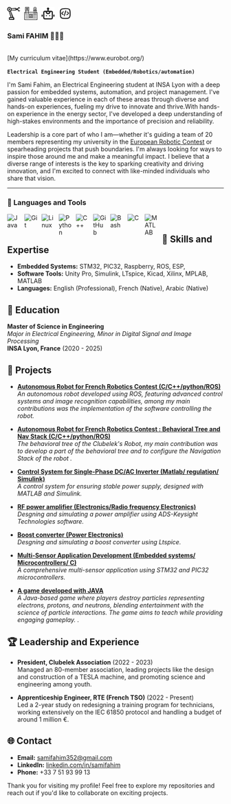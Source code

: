 <img align="left" alt="" width="30px" style="padding-right:10px;" src="" />
<img align="left" alt="automation icon" width="30px" style="padding-right:10px;" src="https://raw.githubusercontent.com/SamiFAHIM/SamiFAHIM/6cca56cf9f19c2ae45c67d20dd39c21cf0ca2f96/icons/automation-svgrepo-com.svg" />
<img align="left" alt="protoboard icon" width="30px" style="padding-right:10px;" src="https://raw.githubusercontent.com/SamiFAHIM/SamiFAHIM/6cca56cf9f19c2ae45c67d20dd39c21cf0ca2f96/icons/protoboard-svgrepo-com.svg" />
<img align="left" alt="robot icon" width="30px" style="padding-right:10px;" src="https://raw.githubusercontent.com/SamiFAHIM/SamiFAHIM/6cca56cf9f19c2ae45c67d20dd39c21cf0ca2f96/icons/robot-svgrepo-com.svg" />
<img align="left" alt="Coding Icon" width="30px" style="padding-right:10px;" src="https://raw.githubusercontent.com/SamiFAHIM/SamiFAHIM/f5eea121886ae936a976240579105e0b31a129a7/icons/coding-svgrepo-com.svg" />
<br>
<br>

### Sami FAHIM 🙋🏼‍♂️

<br>
[My curriculum vitae](https://www.eurobot.org/)

**`Electrical Engineering Student (Embedded/Robotics/automation)`**

I'm Sami Fahim, an Electrical Engineering student at INSA Lyon with a deep passion for embedded systems, automation, and project management. I've gained valuable experience in each of these areas through diverse and hands-on experiences, fueling my drive to innovate and thrive.With hands-on experience in the energy sector, I've developed a deep understanding of high-stakes environments and the importance of precision and reliability.

Leadership is a core part of who I am—whether it's guiding a team of 20 members representing my university in the [European Robotic Contest](https://www.eurobot.org/) or spearheading projects that push boundaries. I'm always looking for ways to inspire those around me and make a meaningful impact. I believe that a diverse range of interests is the key to sparking creativity and driving innovation, and I'm excited to connect with like-minded individuals who share that vision.

---

### 🧰 Languages and Tools

<img align="left" alt="Java" width="30px" style="padding-right:10px;" src="https://cdn.jsdelivr.net/gh/devicons/devicon/icons/java/java-original.svg"/>
<img align="left" alt="Git" width="30px" style="padding-right:10px;" src="https://cdn.jsdelivr.net/gh/devicons/devicon/icons/git/git-original.svg" />
<img align="left" alt="Linux" width="30px" style="padding-right:10px;" src="https://cdn.jsdelivr.net/gh/devicons/devicon/icons/linux/linux-original.svg" />
<img align="left" alt="Python" width="30px" style="padding-right:10px;" src="https://cdn.jsdelivr.net/gh/devicons/devicon/icons/python/python-plain.svg" />
<img align="left" alt="C++" width="30px" style="padding-right:10px;" src="https://cdn.jsdelivr.net/gh/devicons/devicon/icons/cplusplus/cplusplus-line.svg" />
<img align="left" alt="GitHub" width="30px" style="padding-right:10px;" src="https://cdn.jsdelivr.net/gh/devicons/devicon/icons/github/github-original.svg" />
<img align="left" alt="Bash" width="30px" style="padding-right:10px;" src="https://cdn.jsdelivr.net/gh/devicons/devicon/icons/bash/bash-original.svg" />
<img align="left" alt="C" width="30px" style="padding-right:10px;" src="https://cdn.jsdelivr.net/gh/devicons/devicon/icons/c/c-original.svg" />
<img align="left" alt="MATLAB" width="30px" style="padding-right:10px;" src="https://cdn.jsdelivr.net/gh/devicons/devicon/icons/matlab/matlab-original.svg" />


<br />

###

## 🔧 Skills and Expertise

- **Embedded Systems:** STM32, PIC32, Raspberry, ROS, ESP, 
- **Software Tools:** Unity Pro, Simulink, LTspice, Kicad, Xilinx, MPLAB, MATLAB
- **Languages:** English (Professional), French (Native), Arabic (Native)

## 📘 Education

**Master of Science in Engineering**  
*Major in Electrical Engineering, Minor in Digital Signal and Image Processing*  
**INSA Lyon, France** (2020 - 2025)

## 📂 Projects


- **[Autonomous Robot for French Robotics Contest (C/C++/python/ROS)](https://github.com/SamiFAHIM/Robot-controlling-project)**  
  *An autonomous robot developed using ROS, featuring advanced control systems and image recognition capabilities, among my main contributions was the implementation of the software controlling the robot.*
- **[Autonomous Robot for French Robotics Contest : Behavioral Tree and Nav Stack (C/C++/python/ROS)](https://github.com/SamiFAHIM/robot-behavioral-tree-and-Nav-Stack/tree/main)**  
  *The behavioral tree of the Clubelek's Robot, my main contribution was to develop a part of the behavioral tree and to configure the Navigation Stack of the robot .*

- **[Control System for Single-Phase DC/AC Inverter (Matlab/ regulation/ Simulink)](#)**  
  *A control system for ensuring stable power supply, designed with MATLAB and Simulink.*
  
- **[RF power amplifier (Electronics/Radio frequency Electronics)](https://github.com/SamiFAHIM/ADS_project_amplifier_design)**  
  *Desgning and simulating a power amplifier using ADS-Keysight Technologies software.*

- **[Boost converter (Power Electronics)](https://github.com/SamiFAHIM/Boost-converter-design)**  
  *Desgning and simulating a boost converter using Ltspice.*
  
- **[Multi-Sensor Application Development (Embedded systems/ Microcontrollers/ C)](#)**  
  *A comprehensive multi-sensor application using STM32 and PIC32 microcontrollers.*
  
- **[A game developed with JAVA](https://github.com/Iman974/Algo_Proj2A)**  
  *A Java-based game where players destroy particles representing electrons, protons, and neutrons, blending entertainment with the science of particle interactions. The game aims to teach while providing engaging gameplay. .*

## 🏆 Leadership and Experience

- **President, Clubelek Association** (2022 - 2023)  
  Managed an 80-member association, leading projects like the design and construction of a TESLA machine, and promoting science and engineering among youth.

- **Apprenticeship Engineer, RTE (French TSO)** (2022 - Present)  
  Led a 2-year study on redesigning a training program for technicians, working extensively on the IEC 61850 protocol and handling a budget of around 1 million €.

## 🌐 Contact

- **Email:** [samifahim352@gmail.com](mailto:samifahim352@gmail.com)
- **LinkedIn:** [linkedin.com/in/samifahim](https://www.linkedin.com/in/samifahim)
- **Phone:** +33 7 51 93 99 13

Thank you for visiting my profile! Feel free to explore my repositories and reach out if you'd like to collaborate on exciting projects.

